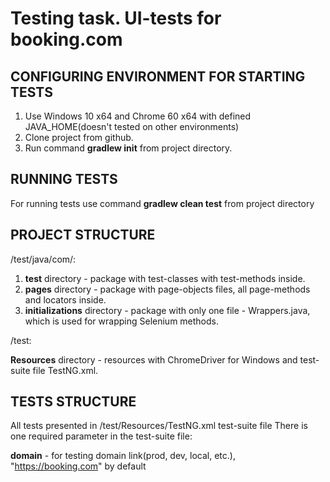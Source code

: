 # Testing task. UI-tests for booking.com

## CONFIGURING ENVIRONMENT FOR STARTING TESTS

1. Use Windows 10 x64 and Chrome 60 x64 with defined JAVA_HOME(doesn't tested on other environments)
2. Clone project from github.
3. Run command **gradlew init** from project directory.

## RUNNING TESTS

For running tests use command **gradlew clean test** from project directory 

## PROJECT STRUCTURE

/test/java/com/:

1. **test** directory - package with test-classes with test-methods inside.
2. **pages** directory - package with page-objects files, all page-methods and locators inside.
3. **initializations** directory - package with only one file - Wrappers.java, which is used for wrapping Selenium methods.

/test:

**Resources** directory - resources with ChromeDriver for Windows and test-suite file TestNG.xml.

## TESTS STRUCTURE

All tests presented in /test/Resources/TestNG.xml test-suite file
There is one required parameter in the test-suite file:

**domain** - for testing domain link(prod, dev, local, etc.), "https://booking.com" by default

